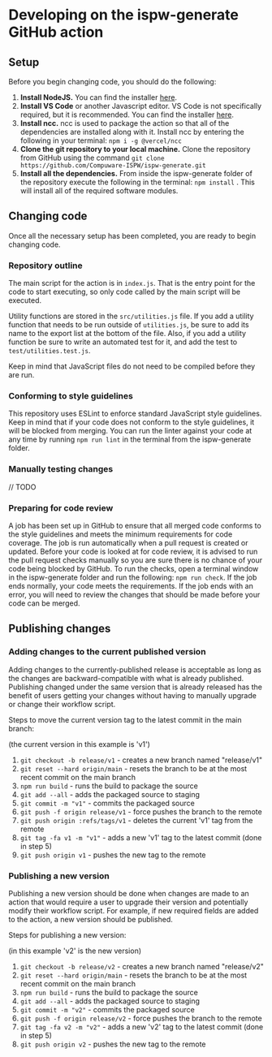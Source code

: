 # Developing on the ispw-generate GitHub action

## Setup

Before you begin changing code, you should do the following:

1. **Install NodeJS.** You can find the installer [here](https://nodejs.org/en/download/current/).
2. **Install VS Code** or another Javascript editor. VS Code is not specifically required, but it is recommended. You can find the installer [here](https://code.visualstudio.com/download).
3. **Install ncc.** ncc is used to package the action so that all of the dependencies are installed along with it. Install ncc by entering the following in your terminal: `npm i -g @vercel/ncc`
4. **Clone the git repository to your local machine.** Clone the repository from GitHub using the command `git clone https://github.com/Compuware-ISPW/ispw-generate.git`
5. **Install all the dependencies.** From inside the ispw-generate folder of the repository execute the following in the terminal: `npm install` . This will install all of the required software modules.

## Changing code

Once all the necessary setup has been completed, you are ready to begin changing code.

### Repository outline

The main script for the action is in `index.js`. That is the entry point for the code to start executing, so only code called by the main script will be executed.

Utility functions are stored in the `src/utilities.js` file. If you add a utility function that needs to be run outside of `utilities.js`, be sure to add its name to the export list at the bottom of the file. Also, if you add a utility function be sure to write an automated test for it, and add the test to `test/utilities.test.js`.

Keep in mind that JavaScript files do not need to be compiled before they are run.

### Conforming to style guidelines

This repository uses ESLint to enforce standard JavaScript style guidelines. Keep in mind that if your code does not conform to the style guidelines, it will be blocked from merging. You can run the linter against your code at any time by running `npm run lint` in the terminal from the ispw-generate folder.

### Manually testing changes

// TODO

### Preparing for code review

A job has been set up in GitHub to ensure that all merged code conforms to the style guidelines and meets the minimum requirements for code coverage. The job is run automatically when a pull request is created or updated. Before your code is looked at for code review, it is advised to run the pull request checks manually so you are sure there is no chance of your code being blocked by GitHub. To run the checks, open a terminal window in the ispw-generate folder and run the following: `npm run check`. If the job ends normally, your code meets the requirements. If the job ends with an error, you will need to review the changes that should be made before your code can be merged.

## Publishing changes

### Adding changes to the current published version

Adding changes to the currently-published release is acceptable as long as the changes are backward-compatible with what is already published. Publishing changed under the same version that is already released has the benefit of users getting your changes without having to manually upgrade or change their workflow script.

Steps to move the current version tag to the latest commit in the main branch:

(the current version in this example is 'v1')

1. `git checkout -b release/v1` - creates a new branch named "release/v1"
2. `git reset --hard origin/main` - resets the branch to be at the most recent commit on the main branch
3. `npm run build` - runs the build to package the source
4. `git add --all` - adds the packaged source to staging
5. `git commit -m "v1"` - commits the packaged source
6. `git push -f origin release/v1` - force pushes the branch to the remote
7. `git push origin :refs/tags/v1` - deletes the current 'v1' tag from the remote
8. `git tag -fa v1 -m "v1"` - adds a new 'v1' tag to the latest commit (done in step 5)
9. `git push origin v1` - pushes the new tag to the remote

### Publishing a new version

Publishing a new version should be done when changes are made to an action that would require a user to upgrade their version and potentially modify their workflow script. For example, if new required fields are added to the action, a new version should be published.

Steps for publishing a new version:

(in this example 'v2' is the new version)

1. `git checkout -b release/v2` - creates a new branch named "release/v2"
2. `git reset --hard origin/main` - resets the branch to be at the most recent commit on the main branch
3. `npm run build` - runs the build to package the source
4. `git add --all` - adds the packaged source to staging
5. `git commit -m "v2"` - commits the packaged source
6. `git push -f origin release/v2` - force pushes the branch to the remote
7. `git tag -fa v2 -m "v2"` - adds a new 'v2' tag to the latest commit (done in step 5)
8. `git push origin v2` - pushes the new tag to the remote
